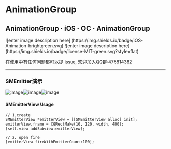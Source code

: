 # AnimationGroup
## AnimationGroup · iOS · OC · AnimationGroup

<p align="left">
![enter image description here]
(https://img.shields.io/badge/iOS-Animation-brightgreen.svg) 
![enter image description here]
(https://img.shields.io/badge/license-MIT-green.svg?style=flat) 
</a>

在使用中有任何问题都可以提 issue, 欢迎加入QQ群:475814382

------------------------------------------------------------------------------------------------

### SMEmitter演示
![image](https://github.com/icoderRo/SMAnimationDemo/blob/master/Resource/emitterViewAnimation/emitterView.gif)![image](https://github.com/icoderRo/SMAnimationDemo/blob/master/Resource/emitterViewAnimation/emitterViewbg.gif)![image](https://github.com/icoderRo/SMAnimationDemo/blob/master/Resource/emitterViewAnimation/emitterView.png)

#### SMEmitterView Usage
``` Objc
// 1.create
SMEmitterView *emitterView = [[SMEmitterView alloc] init];
emitterView.frame = CGRectMake(10, 120, width, 400);
[self.view addSubview:emitterView];

// 2. open fire 
[emitterView fireWithEmitterCount:100];
```
